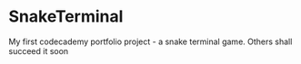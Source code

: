 # SnakeTerminal
My first codecademy portfolio project -  a snake terminal game. Others shall succeed it soon
